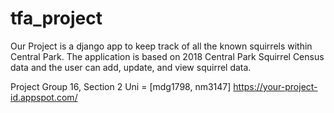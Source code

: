 # tfa_project

Our Project is a django app to keep track of all the known squirrels within Central Park. The application is based on 2018 Central Park Squirrel Census data and the user can add, update, and view squirrel data. 


Project Group 16, Section 2
Uni = [mdg1798, nm3147]
https://your-project-id.appspot.com/
